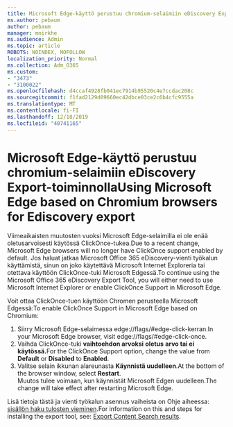 ```yaml
---
title: Microsoft Edge-käyttö perustuu chromium-selaimiin eDiscovery Export-toiminnolla
ms.author: pebaum
author: pebaum
manager: mnirkhe
ms.audience: Admin
ms.topic: article
ROBOTS: NOINDEX, NOFOLLOW
localization_priority: Normal
ms.collection: Adm_O365
ms.custom:
- "3473"
- "3100022"
ms.openlocfilehash: d4ccaf4928fb041ec7914b95520c4e7ccdac208c
ms.sourcegitcommit: f1fad2129d09660ec42dbce03ce2c6b4cfc9555a
ms.translationtype: MT
ms.contentlocale: fi-FI
ms.lasthandoff: 12/18/2019
ms.locfileid: "40741165"
---
```

# <a name="using-microsoft-edge-based-on-chromium-browsers-for-ediscovery-export"></a><span data-ttu-id="96d14-102">Microsoft Edge-käyttö perustuu chromium-selaimiin eDiscovery Export-toiminnolla</span><span class="sxs-lookup"><span data-stu-id="96d14-102">Using Microsoft Edge based on Chromium browsers for Ediscovery export</span></span>

<span data-ttu-id="96d14-103">Viimeaikaisten muutosten vuoksi Microsoft Edge-selaimilla ei ole enää oletusarvoisesti käytössä ClickOnce-tukea.</span><span class="sxs-lookup"><span data-stu-id="96d14-103">Due to a recent change, Microsoft Edge browsers will no longer have ClickOnce support enabled by default.</span></span> <span data-ttu-id="96d14-104">Jos haluat jatkaa Microsoft Office 365 eDiscovery-vienti työkalun käyttämistä, sinun on joko käytettävä Microsoft Internet Exploreria tai otettava käyttöön ClickOnce-tuki Microsoft Edgessä.</span><span class="sxs-lookup"><span data-stu-id="96d14-104">To continue using the Microsoft Office 365 eDiscovery Export Tool, you will either need to use Microsoft Internet Explorer or enable ClickOnce Support in Microsoft Edge.</span></span> 

<span data-ttu-id="96d14-105">Voit ottaa ClickOnce-tuen käyttöön Chromen perusteella Microsoft Edgessä:</span><span class="sxs-lookup"><span data-stu-id="96d14-105">To enable ClickOnce Support in Microsoft Edge based on Chromium:</span></span> 
1. <span data-ttu-id="96d14-106">Siirry Microsoft Edge-selaimessa edge://flags/#edge-click-kerran.</span><span class="sxs-lookup"><span data-stu-id="96d14-106">In your Microsoft Edge browser, visit edge://flags/#edge-click-once.</span></span>
2. <span data-ttu-id="96d14-107">Vaihda ClickOnce-tuki **vaihtoehdon arvoksi** **oletus** **arvo tai ei käytössä.**</span><span class="sxs-lookup"><span data-stu-id="96d14-107">For the ClickOnce Support option, change the value from **Default** or **Disabled** to **Enabled**.</span></span> 
3. <span data-ttu-id="96d14-108">Valitse selain ikkunan alareunasta **Käynnistä uudelleen**.</span><span class="sxs-lookup"><span data-stu-id="96d14-108">At the bottom of the browser window, select **Restart**.</span></span> <br>
 <span data-ttu-id="96d14-109">Muutos tulee voimaan, kun käynnistät Microsoft Edgen uudelleen.</span><span class="sxs-lookup"><span data-stu-id="96d14-109">The change will take effect after restarting Microsoft Edge.</span></span> 

<span data-ttu-id="96d14-110">Lisä tietoja tästä ja vienti työkalun asennus vaiheista on Ohje aiheessa: [sisällön haku tulosten vieminen](https://docs.microsoft.com/microsoft-365/compliance/export-search-results).</span><span class="sxs-lookup"><span data-stu-id="96d14-110">For information on this and steps for installing the  export tool, see: [ Export Content Search results](https://docs.microsoft.com/microsoft-365/compliance/export-search-results).</span></span>